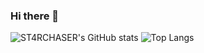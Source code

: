 ### Hi there 👋
![ST4RCHASER's GitHub stats](https://github-readme-stats.vercel.app/api?username=ST4RCHASER&show_icons=true&title_color=b19cd9&icon_color=b19cd9&border_color=0D1117&text_color=b19cd9&bg_color=0D1117)
![Top Langs](https://github-readme-stats.vercel.app/api/top-langs/?username=anuraghazra&layout=compact&title_color=b19cd9&icon_color=b19cd9&border_color=0D1117&text_color=b19cd9&bg_color=0D1117)
<!--
**ST4RCHASER/ST4RCHASER** is a ✨ _special_ ✨ repository because its `README.md` (this file) appears on your GitHub profile.

Here are some ideas to get you started:

- 🔭 I’m currently working on ...
- 🌱 I’m currently learning ...
- 👯 I’m looking to collaborate on ...
- 🤔 I’m looking for help with ...
- 💬 Ask me about ...
- 📫 How to reach me: ...
- 😄 Pronouns: ...
- ⚡ Fun fact: ...
-->

